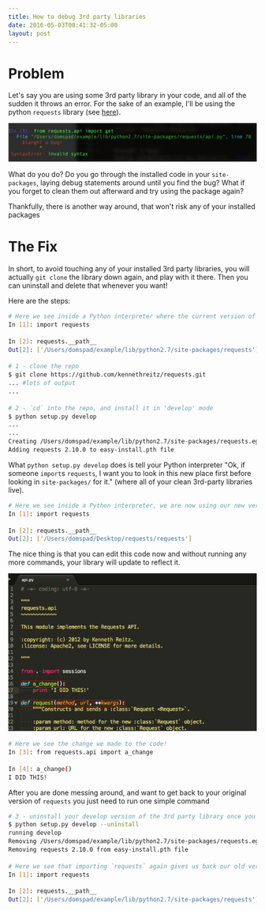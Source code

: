 ```yaml
---
title: How to debug 3rd party libraries
date: 2016-05-03T08:41:32-05:00
layout: post
---
```


# Problem

Let's say you are using some 3rd party library in your code, and all of the sudden it throws an error.
For the sake of an example, I'll be using the python `requests` library (see [here](http://docs.python-requests.org/en/master/)).

![bug-3rd-party](/assets/bug_3rd_party.png)

What do you do? Do you go through the installed code in your `site-packages`, laying debug statements around until you find the bug? What if you forget to clean them out afterward and try using the package again?

Thankfully, there is another way around, that won't risk any of your installed packages

# The Fix

In short, to avoid touching any of your installed 3rd party libraries, you will actually `git clone` the library down again, and play with it there. Then you can uninstall and delete that whenever you want!

Here are the steps:

```bash
# Here we see inside a Python interpreter where the current version of requests lives
In [1]: import requests

In [2]: requests.__path__
Out[2]: ['/Users/domspad/example/lib/python2.7/site-packages/requests']

# 1 - clone the repo
$ git clone https://github.com/kennethreitz/requests.git
... #lots of output
...

# 2 - `cd` into the repo, and install it in 'develop' mode
$ python setup.py develop
...
...
Creating /Users/domspad/example/lib/python2.7/site-packages/requests.egg-link (link to .)
Adding requests 2.10.0 to easy-install.pth file
```

What `python setup.py develop` does is tell your Python interpreter "Ok, if someone `import`s `requests`, I want you to look in this new place first before looking in `site-packages/` for it." (where all of your clean 3rd-party libraries live).

```bash
# Here we see inside a Python interpreter, we are now using our new version of requests
In [1]: import requests

In [2]: requests.__path__
Out[2]: ['/Users/domspad/Desktop/requests/requests']
```

The nice thing is that you can edit this code now and without running any more commands, your library will update to reflect it.

![Modify 3rd party code](/assets/requests_modify.png)


```bash
# Here we see the change we made to the code!
In [3]: from requests.api import a_change

In [4]: a_change()
I DID THIS!
```

After you are done messing around, and want to get back to your original version of `requests` you just need to run one simple command

```bash
# 3 - uninstall your develop version of the 3rd party library once you are done
$ python setup.py develop --uninstall
running develop
Removing /Users/domspad/example/lib/python2.7/site-packages/requests.egg-link (link to .)
Removing requests 2.10.0 from easy-install.pth file

# Here we see that importing `requests` again gives us back our old version of it
In [1]: import requests

In [2]: requests.__path__
Out[2]: ['/Users/domspad/example/lib/python2.7/site-packages/requests']
```